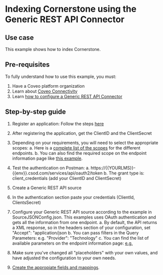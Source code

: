 # Indexing Cornerstone using the Generic REST API Connector

## Use case
This example shows how to index Cornerstone.

## Pre-requisites
To fully understand how to use this example, you must:
1. Have a Coveo platform organization
2. Learn about [Coveo Connectivity](https://docs.coveo.com/en/1702/cloud-v2-administrators/add-or-edit-a-source-using-one-of-the-available-connectors)
3. Learn [how to configure a Generic REST API Connector](https://docs.coveo.com/en/1896/cloud-v2-administrators/add-or-edit-a-generic-rest-api-source)

## Step-by-step guide
1. Register an application: Follow the steps [here](https://apiexplorer.csod.com/apiconnectorweb/apiexplorer#/info)
2. After registering the application, get the ClientID and the ClientSecret
3. Depending on your requirements, you will need to select the appropriate scopes: 
    a. Here is a [complete list of the scopes](https://apiexplorer.csod.com/apiconnectorweb/apiexplorer#/scopes-security-permissions) for the different endpoints.
    b. You can also find the required scope on the endpoint information page like [this example](https://apiexplorer.csod.com/apiconnectorweb/apiexplorer#/apidoc/59aa5211-b2c9-45af-97b1-0c0902dc4060).
4. Test the authentication on Postman:
    a. https://{{YOURLMS}}-{{env}}.csod.com/services/api/oauth2/token
    b. The grant type is: client_credentials (add your ClientID and ClientSecret)

5. Create a Generic REST API source
3. In the authentication section paste your credentials (ClientId, ClientsSecret)
4. Configure your Generic REST API source according to the example in SourceJSONConfig.json. This examples uses OAuth authentication and gets all the information from one endpoint. 
    a. By default, the API returns a XML response, so in the headers section of your configuration, set "Accept": "application/json
    b. You can pass filters in the Query Parameters: e.g. "Provider": "Technology"
    c. You can find the list of available parameters on the endpoint information page: [e.g.](https://apiexplorer.csod.com/apiconnectorweb/apiexplorer#/apidoc/59aa5211-b2c9-45af-97b1-0c0902dc4060)
5. Make sure you've changed all "placeholders" with your own values, and have adjusted the configuration to your own needs.
6. [Create the appropiate fields and mappings](https://docs.coveo.com/en/1896/cloud-v2-administrators/add-or-edit-a-generic-rest-api-source#completion).